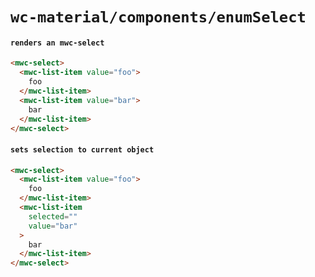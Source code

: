 # `wc-material/components/enumSelect`

#### `renders an mwc-select`

```html
<mwc-select>
  <mwc-list-item value="foo">
    foo
  </mwc-list-item>
  <mwc-list-item value="bar">
    bar
  </mwc-list-item>
</mwc-select>

```

#### `sets selection to current object`

```html
<mwc-select>
  <mwc-list-item value="foo">
    foo
  </mwc-list-item>
  <mwc-list-item
    selected=""
    value="bar"
  >
    bar
  </mwc-list-item>
</mwc-select>

```

